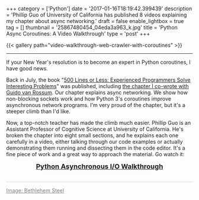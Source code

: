 +++
category = ['Python']
date = '2017-01-16T18:19:42.399439'
description = 'Phillip Guo of University of California has published 8 videos explaining my chapter about async networking.'
draft = false
enable_lightbox = true
tag = []
thumbnail = '25867480454_04eda3a963_k.jpg'
title = 'Python Async Coroutines: A Video Walkthrough'
type = 'post'
+++

{{< gallery path="video-walkthrough-web-crawler-with-coroutines" >}}

***

If your New Year's resolution is to become an expert in Python coroutines, I have good news.

Back in July, the book "[500 Lines or Less: Experienced Programmers Solve Interesting Problems](http://aosabook.org/en/index.html)" was published, including [the chapter I co-wrote with Guido van Rossum](http://aosabook.org/en/500L/a-web-crawler-with-asyncio-coroutines.html). Our chapter explains async networking. We show how non-blocking sockets work and how Python 3's coroutines improve asynchronous network programs. I'm very proud of the chapter, but it's a steeper climb than I'd like.

Now, a top-notch teacher has made the climb much easier. Phillip Guo is an Assistant Professor of
Cognitive Science at University of California. He's broken the chapter into eight small sections, and he explains each one carefully in a video, either talking through our code examples or actually demonstrating them running and dissecting them in the code editor. It's a fine piece of work and a great way to approach the material. Go watch it:

<div style="text-align: center; margin-bottom: 1em">
<a style="font-weight: bold; font-size: large" href="http://pgbovine.net/python-async-io-walkthrough.htm">Python Asynchronous I/O Walkthrough</a>
</div>

<div style="border-bottom: 1px dotted #aaa; margin-bottom: 1em">&nbsp;</div>

<a href="https://www.flickr.com/photos/emptysquare/25867480454/in/dateposted-public/" style="color: gray">Image: Bethlehem Steel</a>
